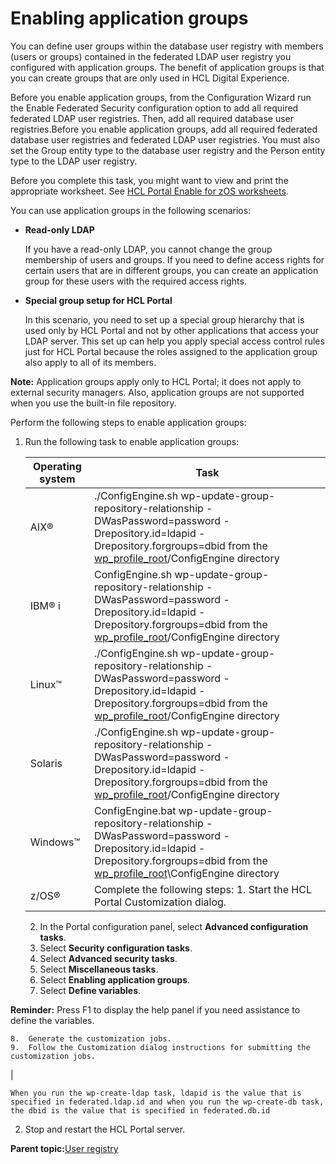 # Enabling application groups

You can define user groups within the database user registry with members \(users or groups\) contained in the federated LDAP user registry you configured with application groups. The benefit of application groups is that you can create groups that are only used in HCL Digital Experience.

Before you enable application groups, from the Configuration Wizard run the Enable Federated Security configuration option to add all required federated LDAP user registries. Then, add all required database user registries.Before you enable application groups, add all required federated database user registries and federated LDAP user registries. You must also set the Group entity type to the database user registry and the Person entity type to the LDAP user registry.

Before you complete this task, you might want to view and print the appropriate worksheet. See [HCL Portal Enable for zOS worksheets](../config/cw_db_ws_db2z.md).

You can use application groups in the following scenarios:

-   **Read-only LDAP**

    If you have a read-only LDAP, you cannot change the group membership of users and groups. If you need to define access rights for certain users that are in different groups, you can create an application group for these users with the required access rights.


-   **Special group setup for HCL Portal**

    In this scenario, you need to set up a special group hierarchy that is used only by HCL Portal and not by other applications that access your LDAP server. This set up can help you apply special access control rules just for HCL Portal because the roles assigned to the application group also apply to all of its members.


**Note:** Application groups apply only to HCL Portal; it does not apply to external security managers. Also, application groups are not supported when you use the built-in file repository.

Perform the following steps to enable application groups:

1.  Run the following task to enable application groups:

    |Operating system|Task|
    |----------------|----|
    |AIX®|./ConfigEngine.sh wp-update-group-repository-relationship -DWasPassword=password -Drepository.id=ldapid -Drepository.forgroups=dbid from the [wp\_profile\_root](../reference/wpsdirstr.md#wp_profile_root)/ConfigEngine directory|
    |IBM® i|ConfigEngine.sh wp-update-group-repository-relationship -DWasPassword=password -Drepository.id=ldapid -Drepository.forgroups=dbid from the [wp\_profile\_root](../reference/wpsdirstr.md#wp_profile_root)/ConfigEngine directory|
    |Linux™|./ConfigEngine.sh wp-update-group-repository-relationship -DWasPassword=password -Drepository.id=ldapid -Drepository.forgroups=dbid from the [wp\_profile\_root](../reference/wpsdirstr.md#wp_profile_root)/ConfigEngine directory|
    |Solaris|./ConfigEngine.sh wp-update-group-repository-relationship -DWasPassword=password -Drepository.id=ldapid -Drepository.forgroups=dbid from the [wp\_profile\_root](../reference/wpsdirstr.md#wp_profile_root)/ConfigEngine directory|
    |Windows™|ConfigEngine.bat wp-update-group-repository-relationship -DWasPassword=password -Drepository.id=ldapid -Drepository.forgroups=dbid from the [wp\_profile\_root](../reference/wpsdirstr.md#wp_profile_root)\\ConfigEngine directory|
    |z/OS®|Complete the following steps:    1.  Start the HCL Portal Customization dialog.
    2.  In the Portal configuration panel, select **Advanced configuration tasks**.
    3.  Select **Security configuration tasks**.
    4.  Select **Advanced security tasks**.
    5.  Select **Miscellaneous tasks**.
    6.  Select **Enabling application groups**.
    7.  Select **Define variables**.

**Reminder:** Press F1 to display the help panel if you need assistance to define the variables.

    8.  Generate the customization jobs.
    9.  Follow the Customization dialog instructions for submitting the customization jobs.
|

    When you run the wp-create-ldap task, ldapid is the value that is specified in federated.ldap.id and when you run the wp-create-db task, the dbid is the value that is specified in federated.db.id

2.  Stop and restart the HCL Portal server.


**Parent topic:**[User registry](../config/config_user_registry.md)

